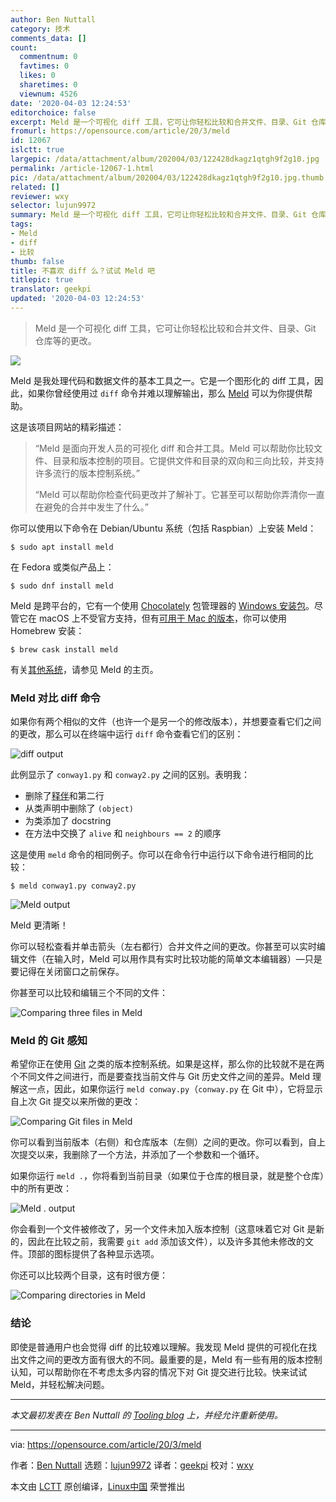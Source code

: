 ```yaml
---
author: Ben Nuttall
category: 技术
comments_data: []
count:
  commentnum: 0
  favtimes: 0
  likes: 0
  sharetimes: 0
  viewnum: 4526
date: '2020-04-03 12:24:53'
editorchoice: false
excerpt: Meld 是一个可视化 diff 工具，它可让你轻松比较和合并文件、目录、Git 仓库等的更改。
fromurl: https://opensource.com/article/20/3/meld
id: 12067
islctt: true
largepic: /data/attachment/album/202004/03/122428dkagz1qtgh9f2g10.jpg
permalink: /article-12067-1.html
pic: /data/attachment/album/202004/03/122428dkagz1qtgh9f2g10.jpg.thumb.jpg
related: []
reviewer: wxy
selector: lujun9972
summary: Meld 是一个可视化 diff 工具，它可让你轻松比较和合并文件、目录、Git 仓库等的更改。
tags:
- Meld
- diff
- 比较
thumb: false
title: 不喜欢 diff 么？试试 Meld 吧
titlepic: true
translator: geekpi
updated: '2020-04-03 12:24:53'
---
```



> 
> Meld 是一个可视化 diff 工具，它可让你轻松比较和合并文件、目录、Git 仓库等的更改。
> 
> 
> 


![](/data/attachment/album/202004/03/122428dkagz1qtgh9f2g10.jpg)


Meld 是我处理代码和数据文件的基本工具之一。它是一个图形化的 diff 工具，因此，如果你曾经使用过 `diff` 命令并难以理解输出，那么 [Meld](https://meldmerge.org/) 可以为你提供帮助。


这是该项目网站的精彩描述：



> 
> “Meld 是面向开发人员的可视化 diff 和合并工具。Meld 可以帮助你比较文件、目录和版本控制的项目。它提供文件和目录的双向和三向比较，并支持许多流行的版本控制系统。”
> 
> 
> “Meld 可以帮助你检查代码更改并了解补丁。它甚至可以帮助你弄清你一直在避免的合并中发生了什么。”
> 
> 
> 


你可以使用以下命令在 Debian/Ubuntu 系统（包括 Raspbian）上安装 Meld：



```
$ sudo apt install meld
```

在 Fedora 或类似产品上：



```
$ sudo dnf install meld
```

Meld 是跨平台的，它有一个使用 [Chocolately](https://opensource.com/article/20/3/chocolatey) 包管理器的 [Windows 安装包](https://chocolatey.org/packages/meld)。尽管它在 macOS 上不受官方支持，但有[可用于 Mac 的版本](https://yousseb.github.io/meld/)，你可以使用 Homebrew 安装：



```
$ brew cask install meld
```

有关[其他系统](https://meldmerge.org/)，请参见 Meld 的主页。


### Meld 对比 diff 命令


如果你有两个相似的文件（也许一个是另一个的修改版本），并想要查看它们之间的更改，那么可以在终端中运行 `diff` 命令查看它们的区别：


![diff output](/data/attachment/album/202004/03/122502d0a5m1hx5m1xa50d.png "diff output")


此例显示了 `conway1.py` 和 `conway2.py` 之间的区别。表明我：


* 删除了[释伴](https://en.wikipedia.org/wiki/Shebang_(Unix))和第二行
* 从类声明中删除了 `(object)`
* 为类添加了 docstring
* 在方法中交换了 `alive` 和 `neighbours == 2` 的顺序


这是使用 `meld` 命令的相同例子。你可以在命令行中运行以下命令进行相同的比较：



```
$ meld conway1.py conway2.py
```

![Meld output](/data/attachment/album/202004/03/122515bssq8ug8o88jgo8s.png "Meld output")


Meld 更清晰！


你可以轻松查看并单击箭头（左右都行）合并文件之间的更改。你甚至可以实时编辑文件（在输入时，Meld 可以用作具有实时比较功能的简单文本编辑器）—只是要记得在关闭窗口之前保存。


你甚至可以比较和编辑三个不同的文件：


![Comparing three files in Meld](/data/attachment/album/202004/03/122529msab4qh6q6htp6s8.png "Comparing three files in Meld")


### Meld 的 Git 感知


希望你正在使用 [Git](https://opensource.com/resources/what-is-git) 之类的版本控制系统。如果是这样，那么你的比较就不是在两个不同文件之间进行，而是要查找当前文件与 Git 历史文件之间的差异。Meld 理解这一点，因此，如果你运行 `meld conway.py`（`conway.py` 在 Git 中），它将显示自上次 Git 提交以来所做的更改：


![Comparing Git files in Meld](/data/attachment/album/202004/03/122546fqk6b776jkhy6w1b.png "Comparing Git files in Meld")


你可以看到当前版本（右侧）和仓库版本（左侧）之间的更改。你可以看到，自上次提交以来，我删除了一个方法，并添加了一个参数和一个循环。


如果你运行 `meld .`，你将看到当前目录（如果位于仓库的根目录，就是整个仓库）中的所有更改：


![Meld . output](/data/attachment/album/202004/03/122553b3vbmgfgb31y9g3n.png "Meld . output")


你会看到一个文件被修改了，另一个文件未加入版本控制（这意味着它对 Git 是新的，因此在比较之前，我需要 `git add` 添加该文件），以及许多其他未修改的文件。顶部的图标提供了各种显示选项。


你还可以比较两个目录，这有时很方便：


![Comparing directories in Meld](/data/attachment/album/202004/03/122601jqorbnbn2o82o2rq.png "Comparing directories in Meld")


### 结论


即使是普通用户也会觉得 diff 的比较难以理解。我发现 Meld 提供的可视化在找出文件之间的更改方面有很大的不同。最重要的是，Meld 有一些有用的版本控制认知，可以帮助你在不考虑太多内容的情况下对 Git 提交进行比较。快来试试 Meld，并轻松解决问题。




---


*本文最初发表在 Ben Nuttall 的 [Tooling blog](https://tooling.bennuttall.com/meld/) 上，并经允许重新使用。*




---


via: <https://opensource.com/article/20/3/meld>


作者：[Ben Nuttall](https://opensource.com/users/bennuttall) 选题：[lujun9972](https://github.com/lujun9972) 译者：[geekpi](https://github.com/geekpi) 校对：[wxy](https://github.com/wxy)


本文由 [LCTT](https://github.com/LCTT/TranslateProject) 原创编译，[Linux中国](https://linux.cn/) 荣誉推出